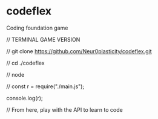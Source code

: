 # codeflex
Coding foundation game



// TERMINAL GAME VERSION

// git clone https://github.com/Neur0plasticity/codeflex.git

// cd ./codeflex

// node 

// const r = require("./main.js");

console.log(r);

// From here, play with the API to learn to code